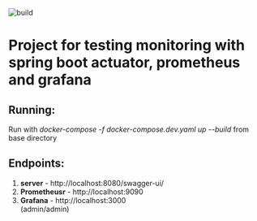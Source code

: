 ![build](https://github.com/alxdv97/monitoring/actions/workflows/maven.yaml/badge.svg)
<h1>Project for testing monitoring with spring boot actuator, prometheus and grafana</h1>

<h2>Running:</h2>
Run with <i>docker-compose -f docker-compose.dev.yaml up --build</i> from base directory

<h2>Endpoints:</h2>
<ol>
<li><b>server</b> - http://localhost:8080/swagger-ui/</li>
<li><b>Prometheusr</b> - http://localhost:9090</li>
<li><b>Grafana</b> - http://localhost:3000</li> (admin/admin)
</ol>



